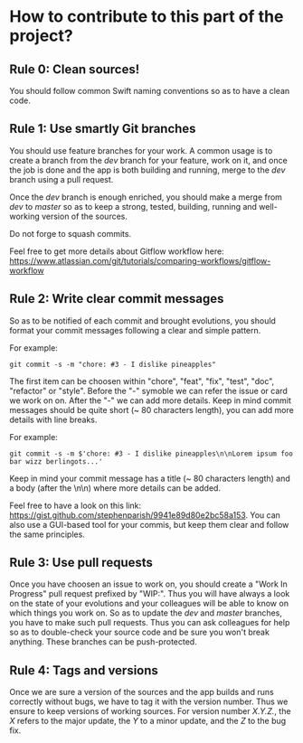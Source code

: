 # How to contribute to this part of the project?


## Rule 0: Clean sources!

You should follow common Swift naming conventions so as to have a clean code.



## Rule 1: Use smartly Git branches

You should use feature branches for your work.
A common usage is to create a branch from the _dev_ branch for your feature, work on it, and once the job is done and the app is both building and running, merge to the _dev_ branch using a pull request.

Once the _dev_ branch is enough enriched, you should make a merge from _dev_ to _master_ so as to keep a strong, tested, building, running and well-working version of the sources.

Do not forge to squash commits.

Feel free to get more details about Gitflow workflow here: https://www.atlassian.com/git/tutorials/comparing-workflows/gitflow-workflow



## Rule 2: Write clear commit messages

So as to be notified of each commit and brought evolutions, you should format your commit messages following a clear and simple pattern.

For example:
```shell
git commit -s -m "chore: #3 - I dislike pineapples"
```

The first item can be choosen within "chore", "feat", "fix", "test", "doc", "refactor" or "style".
Before the "-" symoble we can refer the issue or card we work on on.
After the "-" we can add more details.
Keep in mind commit messages should be quite short (~ 80 characters length), you can add more details with line breaks.

For example:
```shell
git commit -s -m $'chore: #3 - I dislike pineapples\n\nLorem ipsum foo bar wizz berlingots...'
```

Keep in mind your commit message has a title (~ 80 characters length) and a body (after the \n\n) where more details can be added.

Feel free to have a look on this link: https://gist.github.com/stephenparish/9941e89d80e2bc58a153. You can also use a GUI-based tool for your commis, but keep them clear and follow the same principles.



## Rule 3: Use pull requests

Once you have choosen an issue to work on, you should create a "Work In Progress" pull request prefixed by "WIP:". Thus you will have always a look on the state of your evolutions and your colleagues will be able to know on which things you work on. So as to update the _dev_ and _master_ branches, you have to make such pull requests. Thus you can ask colleagues for help so as to double-check your source code and be sure you won't break anything. These branches can be push-protected.



## Rule 4: Tags and versions

Once we are sure a version of the sources and the app builds and runs correctly without bugs, we have to tag it with the version number. Thus we ensure to keep versions of working sources. For version number _X.Y.Z._, the _X_ refers to the major update, the _Y_ to a minor update, and the _Z_ to the bug fix.  



